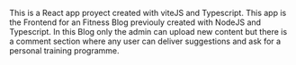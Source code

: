 This is a React app proyect created with viteJS and Typescript.
This app is the Frontend for an Fitness Blog previouly created with NodeJS and Typescript.
In this Blog  only the admin can upload new content but there is a comment section where any user can deliver suggestions and ask for a personal training programme.